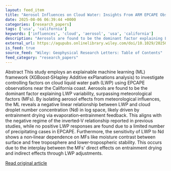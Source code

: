 ```yaml
---
layout: feed_item
title: "Aerosol Influences on Cloud Water: Insights From ARM EPCAPE Observations With Explainable Machine Learning"
date: 2025-08-06 06:39:44 +0000
categories: [research_papers]
tags: ['usa', 'california']
keywords: ['influences', 'cloud', 'aerosol', 'usa', 'california']
description: "Aerosols are found to be the dominant factor explaining LWP variability, surpassing meteorological factors (MFs)"
external_url: https://agupubs.onlinelibrary.wiley.com/doi/10.1029/2025GL115163?af=R
is_feed: true
source_feed: "Wiley: Geophysical Research Letters: Table of Contents"
feed_category: "research_papers"
---
```


Abstract This study employs an explainable machine learning (ML) framework (XGBoost‐SHapley Additive exPlanations analysis) to investigate controlling factors on cloud liquid water path (LWP) using EPCAPE observations near the California coast. Aerosols are found to be the dominant factor explaining LWP variability, surpassing meteorological factors (MFs). By isolating aerosol effects from meteorological influences, the ML reveals a negative linear relationship between LWP and cloud droplet number concentration (Nd) in log space, likely driven by entrainment drying via evaporation‐entrainment feedback. This aligns with the negative regime of the inverted‐V relationship reported in previous studies, while no positive LWP responses are found due to a limited number of precipitating cases in EPCAPE. Furthermore, the sensitivity of LWP to Nd shows a non‐linear dependence on MFs like moisture contrast between surface and free troposphere and lower‐tropospheric stability. This occurs due to the interplay between the MFs' direct effects on entrainment drying and indirect effects through LWP adjustments.

[Read original article](https://agupubs.onlinelibrary.wiley.com/doi/10.1029/2025GL115163?af=R)

